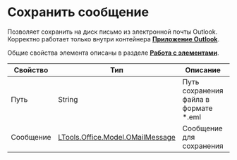 # Сохранить сообщение

Позволяет сохранить на диск письмо из электронной почты Outlook. Корректно работает только внутри контейнера [**Приложение Outlook**](https://docs.primo-rpa.ru/primo-rpa/g_elements/el_basic/els_outlook/el_outlook_app).

Общие свойства элемента описаны в разделе [**Работа с элементами**](https://docs.primo-rpa.ru/primo-rpa/primo-studio/process/elements).

| Свойство       |Тип                                                                         | Описание                                             | Обязательность | 
| -------------- | ---------------------------------------------------------------------------| ---------------------------------------------------- |----------------|
| Путь           | String                                                                     | Путь сохранения файла в формате \*.eml               |Да              |
| Сообщение      |[LTools.Office.Model.OMailMessage](../els\_mail/datatypes/omailmessage.md)  | Сообщение для сохранения                             |Да              |
